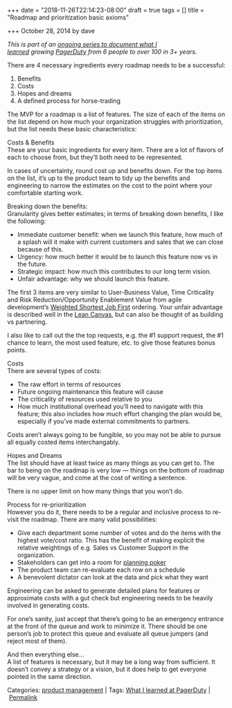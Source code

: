 +++
date = "2018-11-26T22:14:23-08:00"
draft = true
tags = []
title = "Roadmap and prioritization basic axioms"

+++
October 28, 2014 by dave

_This is part of an_ [_ongoing series to document what I learned_](http://euri.ca/tag/what-i-learned-at-pagerduty/index.html) _growing_ [_PagerDuty_](http://www.pagerduty.com/) _from 6 people to over 100 in 3+ years._

There are 4 necessary ingredients every roadmap needs to be a successful:

1. Benefits
2. Costs
3. Hopes and dreams
4. A defined process for horse-trading

The MVP for a roadmap is a list of features. The size of each of the items on the list depend on how much your organization struggles with prioritization, but the list needs these basic characteristics:

Costs & Benefits  
These are your basic ingredients for every item. There are a lot of flavors of each to choose from, but they’ll both need to be represented.

In cases of uncertainty, round cost up and benefits down. For the top items on the list, it’s up to the product team to tidy up the benefits and engineering to narrow the estimates on the cost to the point where your comfortable starting work.

Breaking down the benefits:  
Granularity gives better estimates; in terms of breaking down benefits, I like the following:

* Immediate customer benefit: when we launch this feature, how much of a splash will it make with current customers and sales that we can close because of this.
* Urgency: how much better it would be to launch this feature now vs in the future.
* Strategic impact: how much this contributes to our long term vision.
* Unfair advantage: why we should launch this feature.

The first 3 items are very similar to User-Business Value, Time Criticality and Risk Reduction/Opportunity Enablement Value from agile development’s [Weighted Shortest Job First](http://scaledagileframework.com/wsjf/) ordering. Your unfair advantage is described well in the [Lean Canvas](http://leanstack.com/), but can also be thought of as building vs partnering.

I also like to call out the the top requests, e.g. the #1 support request, the #1 chance to learn, the most used feature, etc. to give those features bonus points.

Costs  
There are several types of costs:

* The raw effort in terms of resources
* Future ongoing maintenance this feature will cause
* The criticality of resources used relative to you
* How much institutional overhead you’ll need to navigate with this feature; this also includes how much effort changing the plan would be, especially if you’ve made external commitments to partners.

Costs aren’t always going to be fungible, so you may not be able to pursue all equally costed items interchangably.

Hopes and Dreams  
The list should have at least twice as many things as you can get to. The bar to being on the roadmap is very low — things on the bottom of roadmap will be very vague, and come at the cost of writing a sentence.

There is no upper limit on how many things that you won’t do.

Process for re-prioritization  
However you do it, there needs to be a regular and inclusive process to re-visit the roadmap. There are many valid possibilities:

* Give each department some number of votes and do the items with the highest vote/cost ratio. This has the benefit of making explicit the relative weightings of e.g. Sales vs Customer Support in the organization.
* Stakeholders can get into a room for [planning poker](http://en.wikipedia.org/wiki/Planning_poker)
* The product team can re-evaluate each row on a schedule
* A benevolent dictator can look at the data and pick what they want

Engineering can be asked to generate detailed plans for features or approximate costs with a gut check but engineering needs to be heavily involved in generating costs.

For one’s sanity, just accept that there’s going to be an emergency entrance at the front of the queue and work to minimize it. There should be one person’s job to protect this queue and evaluate all queue jumpers (and reject most of them).

And then everything else…  
A list of features is necessary, but it may be a long way from sufficient. It doesn’t convey a strategy or a vision, but it does help to get everyone pointed in the same direction.

Categories: [product management](http://euri.ca/category/product-management/index.html) | Tags: [What I learned at PagerDuty](http://euri.ca/tag/what-i-learned-at-pagerduty/index.html) | [Permalink](http://euri.ca/2014/roadmap-and-prioritization-basic-axioms/index.html)